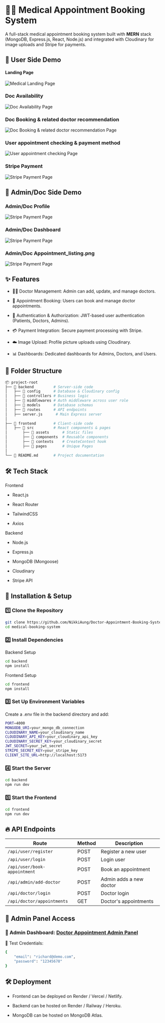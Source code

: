 # 👨‍⚕️ Medical Appointment Booking System

A full-stack medical appointment booking system built with **MERN** stack (MongoDB, Express.js, React, Node.js) and integrated with Cloudinary for image uploads and Stripe for payments.

## 📸 User Side Demo

#### Landing Page
![Medical Landing Page](./project_images/UserSide_Demo/Landing_page.png) 

### Doc Availability
![Doc Availability Page](./project_images/UserSide_Demo/Doc_appointments_page.png) 

### Doc Booking & related doctor recommendation
![Doc Booking & related doctor recommendation Page](./project_images/UserSide_Demo/Doc_availability.png) 

### User appointment checking & payment method
![User appointment checking Page](./project_images/UserSide_Demo/User_appointment_checking.png) 

### Stripe Payment
![Stripe Payment Page](./project_images/UserSide_Demo/Stripe_payment.png) 

## 📸 Admin/Doc Side Demo

### Admin/Doc Profile
![Stripe Payment Page](./project_images/Doc/AdminSide_Demo/Admin:Doc_Profile.png) 

### Admin/Doc Dashboard
![Stripe Payment Page](./project_images/Doc/AdminSide_Demo/Admin:Doc_Dashboard.png) 

### Admin/Doc Appointment_listing.png
![Stripe Payment Page](./project_images/Doc/AdminSide_Demo/Appointment_listing.png) 

## ✨ Features

* 👨‍⚕️ Doctor Management: Admin can add, update, and manage doctors.

*  📅 Appointment Booking: Users can book and manage doctor appointments.

* 🔑 Authentication & Authorization: JWT-based user authentication (Patients, Doctors, Admins).

* 💳 Payment Integration: Secure payment processing with Stripe.

* ☁️ Image Upload: Profile picture uploads using Cloudinary.

* 📊 Dashboards: Dedicated dashboards for Admins, Doctors, and Users.

## 📂 Folder Structure
```bash
📦 project-root
├── 📁 backend         # Server-side code
│   ├── 📁 config      # Database & Cloudinary config
│   ├── 📁 controllers # Business logic
│   ├── 📁 middlewares # Auth middleware across user role
│   ├── 📁 models      # Database schemas
│   ├── 📁 routes      # API endpoints
│   ├── server.js      # Main Express server
│
├── 📁 frontend        # Client-side code
│   ├── 📁 src         # React components & pages
│       ├── 📁 assets      # Static files
│       ├── 📁 components  # Reusable components
│       ├── 📁 contexts    # CreateContext hook
│       ├── 📁 pages       # Unique Pages
│
└── 📄 README.md       # Project documentation
```

## 🛠️ Tech Stack

Frontend

* React.js

*  React Router

*  TailwindCSS

* Axios

Backend

* Node.js

* Express.js

* MongoDB (Mongoose)

* Cloudinary

* Stripe API

## 🚀 Installation & Setup

### 1️⃣ Clone the Repository
```bash
git clone https://github.com/NikkiAung/Doctor-Appointment-Booking-System.git
cd medical-booking-system
```

### 2️⃣ Install Dependencies

Backend Setup
```bash
cd backend
npm install
```

Frontend Setup
```bash
cd frontend
npm install
```

### 3️⃣ Set Up Environment Variables
Create a .env file in the backend directory and add:
```bash
PORT=4000
MONGODB_URI=your_mongo_db_connection
CLOUDINARY_NAME=your_cloudinary_name
CLOUDINARY_API_KEY=your_cloudinary_api_key
CLOUDINARY_SECRET_KEY=your_cloudinary_secret
JWT_SECRET=your_jwt_secret
STRIPE_SECRET_KEY=your_stripe_key
CLIENT_SITE_URL=http://localhost:5173
```

### 4️⃣ Start the Server
```bash
cd backend
npm run dev
```

### 5️⃣ Start the Frontend
```bash
cd frontend
npm run dev
```
## 🔥 API Endpoints

| Route                        | Method | Description             |
|------------------------------|--------|-------------------------|
| `/api/user/register`         | POST   | Register a new user     |
| `/api/user/login`            | POST   | Login user              |
| `/api/user/book-appointment` | POST   | Book an appointment     |
| `/api/admin/add-doctor`      | POST   | Admin adds a new doctor |
| `/api/doctor/login`          | POST   | Doctor login            |
| `/api/doctor/appointments`   | GET    | Doctor's appointments   |


## 🔑 Admin Panel Access
### 🔗 Admin Dashboard: [Doctor Appointment Admin Panel](https://doctor-appointment-booking-system-admin-6rbs.onrender.com/)

🔹 Test Credentials:

```bash
{
    "email": "richard@demo.com",
    "password": "12345678"
}
```

## 🛠️ Deployment

* Frontend can be deployed on Render / Vercel / Netlify.

* Backend can be hosted on Render / Railway / Heroku.

* MongoDB can be hosted on MongoDB Atlas.

